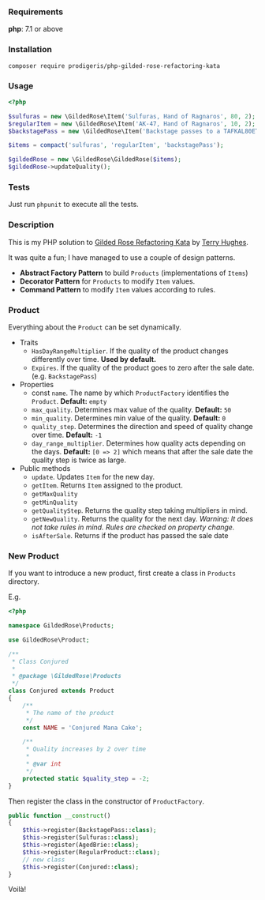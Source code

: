 ### Requirements

**php**: 7.1 or above

### Installation

`composer require prodigeris/php-gilded-rose-refactoring-kata`

### Usage

```php
<?php

$sulfuras = new \GildedRose\Item('Sulfuras, Hand of Ragnaros', 80, 2);
$regularItem = new \GildedRose\Item('AK-47, Hand of Ragnaros', 10, 2);
$backstagePass = new \GildedRose\Item('Backstage passes to a TAFKAL80ETC concert', 10, 2);

$items = compact('sulfuras', 'regularItem', 'backstagePass');

$gildedRose = new \GildedRose\GildedRose($items);
$gildedRose->updateQuality();
```

### Tests

Just run `phpunit` to execute all the tests.

### Description

This is my PHP solution to [Gilded Rose Refactoring Kata](https://github.com/emilybache/GildedRose-Refactoring-Kata) by [Terry Hughes](https://twitter.com/TerryHughes).

It was quite a fun; I have managed to use a couple of design patterns.

- **Abstract Factory Pattern** to build `Products` (implementations of `Items`)
- **Decorator Pattern** for `Products` to modify `Item` values.
- **Command Pattern** to modify `Item` values according to rules.

### Product

Everything about the `Product` can be set dynamically.
- Traits
  - `HasDayRangeMultiplier`. If the quality of the product changes differently over time.
  **Used by default.**
  - `Expires`. If the quality of the product goes to zero after the sale date. (e.g. `BackstagePass`)
- Properties
  - const `name`. The name by which `ProductFactory` identifies the `Product`. **Default:** `empty`
  - `max_quality`. Determines max value of the quality. **Default:** `50`
  - `min_quality`. Determines min value of the quality. **Default:** `0`
  - `quality_step`. Determines the direction and speed of quality change over time. **Default:** `-1`
  - `day_range_multiplier`. Determines how quality acts depending on the days.
   **Default:** `[0 => 2]` which means that after the sale date the quality step is twice as large.
- Public methods   
  - `update`. Updates `Item` for the new day.
  - `getItem`. Returns `Item` assigned to the product.
  - `getMaxQuality`
  - `getMinQuality`
  - `getQualityStep`. Returns the quality step taking multipliers in mind.
  - `getNewQuality`. Returns the quality for the next day.
 *Warning: It does not take rules in mind. Rules are checked on property change.*
  - `isAfterSale`. Returns if the product has passed the sale date

### New Product
If you want to introduce a new product, first create a class in `Products` directory.

E.g.

```php
<?php

namespace GildedRose\Products;

use GildedRose\Product;

/**
 * Class Conjured
 *
 * @package \GildedRose\Products
 */
class Conjured extends Product
{
    /**
     * The name of the product
     */
    const NAME = 'Conjured Mana Cake';

    /**
     * Quality increases by 2 over time
     *
     * @var int
     */
    protected static $quality_step = -2;
}
```

Then register the class in the constructor of `ProductFactory`.

```php
public function __construct()
{
    $this->register(BackstagePass::class);
    $this->register(Sulfuras::class);
    $this->register(AgedBrie::class);
    $this->register(RegularProduct::class);
    // new class
    $this->register(Conjured::class);
}
```
Voilà!


